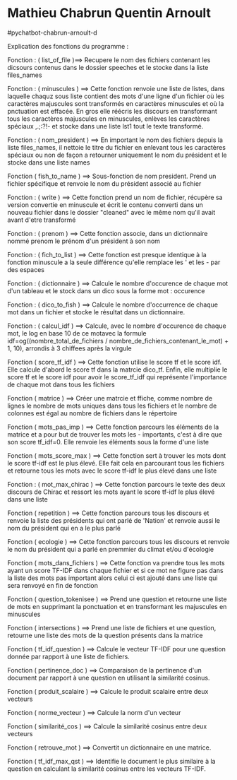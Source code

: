 # Mathieu Chabrun Quentin Arnoult
#pychatbot-chabrun-arnoult-d

Explication des fonctions du programme : 

Fonction : ( list_of_file )==> Recupere le nom des fichiers contenant les dicsours contenus dans le dossier speeches et le stocke dans la liste files_names

Fonction : ( minuscules ) ==> Cette fonction renvoie une liste de listes, dans laquelle chaquz sous liste contient des mots d'une ligne d'un fichier où les caractères majuscules sont transformés en caractères minuscules et où la pnctuation est effacée. En gros elle réécris les discours en transformant tous les caractères majuscules en minuscules, enlèves les caractères spéciaux ,.;:?!- et stocke dans une liste lst1 tout le texte transformé. 

Fonction : ( nom_president ) ==> En important le nom des fichiers depuis la liste files_names, il nettoie le titre du fichier en enlevant tous les caractères spéciaux ou non de façon a retourner uniquement le nom du président et le stocke dans une liste names

Fonction ( fish_to_name ) ==>  Sous-fonction de nom president. Prend un fichier spécifique et renvoie le nom du président associé au fichier 

Fonction : ( write ) ==> Cette fonction prend un nom de fichier, récupère sa version convertie en minuscule et écrit le contenu converti dans un nouveau fichier dans le dossier "cleaned" avec le même nom qu'il avait avant d'etre transformé

Fonction : ( prenom ) ==> Cette fonction associe, dans un dictionnaire nommé prenom le prénom d'un président à son nom

Fonction : ( fich_to_list ) ==> Cette fonction est presque identique à la fonction minuscule a la seule différence qu'elle remplace les ' et les - par des espaces 

Fonction : ( dictionnaire ) ==> Calcule le nombre d'occurence de chaque mot d'un tableau et le stock dans un dico sous la forme mot : occurence

Fonction : ( dico_to_fish ) ==> Calcule le nombre d'occurrence de chaque mot dans un fichier et stocke le résultat dans un dictionnaire.

Fonction : ( calcul_idf ) ==> Calcule, avec le nombre d'occurence de chaque mot, le log en base 10 de ce motavec la formule idf=og((nombre_total_de_fichiers / nombre_de_fichiers_contenant_le_mot) + 1, 10), arrondis à 3 chiffees après la virgule

Fonction ( score_tf_idf ) ==> Cette fonction utilise le score tf et le score idf. Elle calcule d'abord le score tf dans la matrcie dico_tf. Enfin, elle multiplie le score tf et le score idf pour avoir le score_tf_idf qui représente l'importance de chaque mot dans tous les fichiers  

Fonction ( matrice ) ==> Créer une matrcie et ffiche, comme nombre de lignes le nombre de mots uniques dans tous les fichiers et le nombre de colonnes est égal au nombre de fichiers dans le répertoire

Fonction ( mots_pas_imp ) ==> Cette fonction parcours les éléments de la matrice et a pour but de trouver les mots les - importants, c'est à dire que son score tf_idf=0. Elle renvoie les éléments sous la forme d'une liste 

Fonction ( mots_score_max ) ==> Cette fonction sert à trouver les mots dont le score tf-idf est le plus élevé. Elle fait cela en parcourant tous les fichiers et retourne tous les mots avec le score tf-idf le plus élevé dans une liste 

Fonction : ( mot_max_chirac ) ==> Cette fonction parcours le texte des deux discours de Chirac et ressort les mots ayant le score tf-idf le plus élevé dans une liste 

Fonction ( repetition ) ==> Cette fonction parcours tous les discours et renvoie la liste des présidents qui ont parlé de 'Nation' et renvoie aussi le nom du président qui en a le plus parlé 

Fonction ( ecologie ) ==> Cette fonction parcours tous les discours et renvoie le nom du président qui a parlé en premmier du climat et/ou d'écologie 

Fonction ( mots_dans_fichiers ) ==> Cette fonction va prendre tous les mots ayant un score TF-IDF dans chaque fichier et si ce mot ne figure pas dans la liste des mots pas important alors celui ci est ajouté dans une liste qui sera renvoyé en fin de fonction

Fonction ( question_tokenisee ) ==> Prend une question et retourne une liste de mots en supprimant la ponctuation et en transformant les majuscules en minuscules

Fonction ( intersections ) ==> Prend une liste de fichiers et une question, retourne une liste des mots de la question présents dans la matrice

Fonction ( tf_idf_question ) ==> Calcule le vecteur TF-IDF pour une question donnée par rapport à une liste de fichiers.

Fonction ( pertinence_doc ) ==> Comparaison de la pertinence d'un document par rapport à une question en utilisant la similarité cosinus.

Fonction ( produit_scalaire ) ==> Calcule le produit scalaire entre deux vecteurs

Fonction ( norme_vecteur ) ==> Calcule la norm d'un vecteur 

Fonction ( similarité_cos ) ==> Calcule la similarité cosinus entre deux vecteurs

Fonction ( retrouve_mot ) ==> Convertit un dictionnaire en une matrice.

Fonction ( tf_idf_max_qst ) ==> Identifie le document le plus similaire à la question en calculant la similarité cosinus entre les vecteurs TF-IDF.
